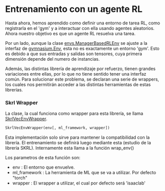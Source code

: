 # Entrenamiento con un agente RL
Hasta ahora, hemos aprendido como definir una entorno de tarea RL, como registrarla en el 'gym' y a interactuar con ella usando agentes aleatorios. Ahora nuestro objetivo es que un agente RL resuelva una tarea.

Por un lado, aunque la clase [envs.ManagerBasedRLEnv](https://isaac-sim.github.io/IsaacLab/main/source/api/lab/isaaclab.envs.html#isaaclab.envs.ManagerBasedRLEnv) se ajuste a la interfaz de [gymnasium.Env](https://gymnasium.farama.org/api/env/#gymnasium.Env), esta no es exactamente un entorno 'gym'. Esto es debido a que sus entradas y salidas son tensores, cuya primera dimensión depende del numero de instancias.

Además, las distintas librería de aprendizaje por refuerzo, tienen grandes variaciones entre ellas, por lo que no tiene sentido tener una interfaz común. Para solucionar este problema, se declaran una serie de wrappers, los cuales nos permitirán acceder a las distintas herramientas de estas librerías.

### Skrl Wrapper
La clase, la cual funciona como wrapper para esta librería, se llama [SkrlVecEnvWrapper](https://isaac-sim.github.io/IsaacLab/main/source/api/lab_rl/isaaclab_rl.html#isaaclab_rl.skrl.SkrlVecEnvWrapper).

```python
SkrlVecEnvWrapper(env[, ml_framework, wrapper])
```

Esta implementación solo sirve para mantener la compatibilidad con la librería. El entrenamiento se definirá luego mediante esta (estudio de la librería SKRL). Internamente esta llama a la función wrap_env()

Los parametros de esta función son:

- env : El entorno que envuelve.
- ml_framework : La herramienta de ML que se va a utilizar. Por defecto "torch"
- wrapper : El wrapper a utilizar, el cual por defecto será 'isaaclab'
